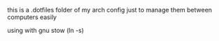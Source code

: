this is a .dotfiles folder of my arch config just to manage them between computers easily


using with gnu stow (ln -s)
